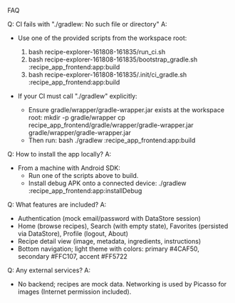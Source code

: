 FAQ

Q: CI fails with "./gradlew: No such file or directory"
A:
- Use one of the provided scripts from the workspace root:
  1) bash recipe-explorer-161808-161835/run_ci.sh
  2) bash recipe-explorer-161808-161835/bootstrap_gradle.sh :recipe_app_frontend:app:build
  3) bash recipe-explorer-161808-161835/.init/ci_gradle.sh :recipe_app_frontend:app:build

- If your CI must call "./gradlew" explicitly:
  - Ensure gradle/wrapper/gradle-wrapper.jar exists at the workspace root:
      mkdir -p gradle/wrapper
      cp recipe_app_frontend/gradle/wrapper/gradle-wrapper.jar gradle/wrapper/gradle-wrapper.jar
  - Then run:
      bash ./gradlew :recipe_app_frontend:app:build

Q: How to install the app locally?
A:
- From a machine with Android SDK:
  - Run one of the scripts above to build.
  - Install debug APK onto a connected device:
      ./gradlew :recipe_app_frontend:app:installDebug

Q: What features are included?
A:
- Authentication (mock email/password with DataStore session)
- Home (browse recipes), Search (with empty state), Favorites (persisted via DataStore), Profile (logout, About)
- Recipe detail view (image, metadata, ingredients, instructions)
- Bottom navigation; light theme with colors:
  primary #4CAF50, secondary #FFC107, accent #FF5722

Q: Any external services?
A:
- No backend; recipes are mock data. Networking is used by Picasso for images (Internet permission included).
